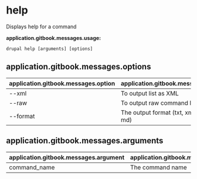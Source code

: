 # help
Displays help for a command

**application.gitbook.messages.usage:**
```
drupal help [arguments] [options]
```

## application.gitbook.messages.options
application.gitbook.messages.option | application.gitbook.messages.details
-------|-------------
--xml | To output list as XML
--raw | To output raw command list
--format | The output format (txt, xml, json, or md)

## application.gitbook.messages.arguments
application.gitbook.messages.argument | application.gitbook.messages.details
---------|-------------
command_name | The command name
